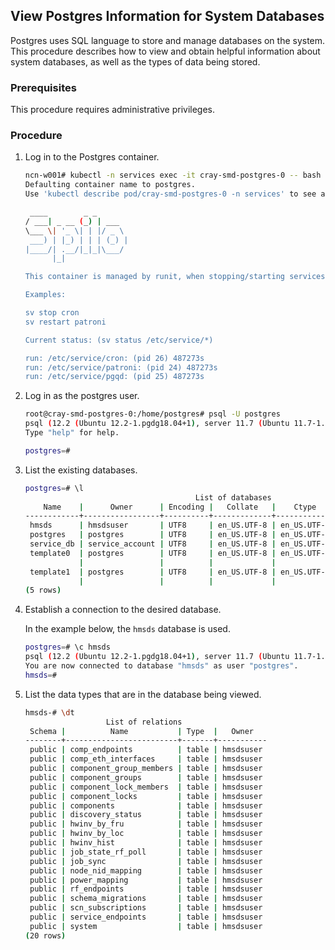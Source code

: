 ## View Postgres Information for System Databases

Postgres uses SQL language to store and manage databases on the system. This procedure describes how to view and obtain helpful information about system databases, as well as the types of data being stored.


### Prerequisites

This procedure requires administrative privileges.


### Procedure

1.  Log in to the Postgres container.

    ```bash
    ncn-w001# kubectl -n services exec -it cray-smd-postgres-0 -- bash
    Defaulting container name to postgres.
    Use 'kubectl describe pod/cray-smd-postgres-0 -n services' to see all of the containers in this pod.
    
     ____        _ _
    / ___| _ __ (_) | ___
    \___ \| '_ \| | |/ _ \
     ___) | |_) | | | (_) |
    |____/| .__/|_|_|\___/
          |_|
    
    This container is managed by runit, when stopping/starting services use sv
    
    Examples:
    
    sv stop cron
    sv restart patroni
    
    Current status: (sv status /etc/service/*)
    
    run: /etc/service/cron: (pid 26) 487273s
    run: /etc/service/patroni: (pid 24) 487273s
    run: /etc/service/pgqd: (pid 25) 487273s
    ```

2.  Log in as the postgres user.

    ```bash
    root@cray-smd-postgres-0:/home/postgres# psql -U postgres
    psql (12.2 (Ubuntu 12.2-1.pgdg18.04+1), server 11.7 (Ubuntu 11.7-1.pgdg18.04+1))
    Type "help" for help.
    
    postgres=#
    ```

3.  List the existing databases.

    ```bash
    postgres=# \l
                                          List of databases
        Name    |      Owner      | Encoding |   Collate   |    Ctype    |   Access privileges
    ------------+-----------------+----------+-------------+-------------+-----------------------
     hmsds      | hmsdsuser       | UTF8     | en_US.UTF-8 | en_US.UTF-8 |
     postgres   | postgres        | UTF8     | en_US.UTF-8 | en_US.UTF-8 |
     service_db | service_account | UTF8     | en_US.UTF-8 | en_US.UTF-8 |
     template0  | postgres        | UTF8     | en_US.UTF-8 | en_US.UTF-8 | =c/postgres          +
                |                 |          |             |             | postgres=CTc/postgres
     template1  | postgres        | UTF8     | en_US.UTF-8 | en_US.UTF-8 | =c/postgres          +
                |                 |          |             |             | postgres=CTc/postgres
    (5 rows)
    ```

4.  Establish a connection to the desired database.

    In the example below, the `hmsds` database is used.

    ```bash
    postgres=# \c hmsds
    psql (12.2 (Ubuntu 12.2-1.pgdg18.04+1), server 11.7 (Ubuntu 11.7-1.pgdg18.04+1))
    You are now connected to database "hmsds" as user "postgres".
    hmsds=#
    ```

5.  List the data types that are in the database being viewed.

    ```bash
    hmsds-# \dt
                      List of relations
     Schema |          Name           | Type  |   Owner
    --------+-------------------------+-------+-----------
     public | comp_endpoints          | table | hmsdsuser
     public | comp_eth_interfaces     | table | hmsdsuser
     public | component_group_members | table | hmsdsuser
     public | component_groups        | table | hmsdsuser
     public | component_lock_members  | table | hmsdsuser
     public | component_locks         | table | hmsdsuser
     public | components              | table | hmsdsuser
     public | discovery_status        | table | hmsdsuser
     public | hwinv_by_fru            | table | hmsdsuser
     public | hwinv_by_loc            | table | hmsdsuser
     public | hwinv_hist              | table | hmsdsuser
     public | job_state_rf_poll       | table | hmsdsuser
     public | job_sync                | table | hmsdsuser
     public | node_nid_mapping        | table | hmsdsuser
     public | power_mapping           | table | hmsdsuser
     public | rf_endpoints            | table | hmsdsuser
     public | schema_migrations       | table | hmsdsuser
     public | scn_subscriptions       | table | hmsdsuser
     public | service_endpoints       | table | hmsdsuser
     public | system                  | table | hmsdsuser
    (20 rows)
    ```



